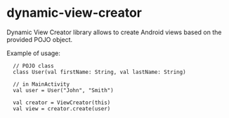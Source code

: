 # dynamic-view-creator
Dynamic View Creator library allows to create Android views based on the provided POJO object.

Example of usage:
```
  // POJO class
  class User(val firstName: String, val lastName: String)

  // in MainActivity
  val user = User("John", "Smith")
  
  val creator = ViewCreator(this)
  val view = creator.create(user)
```

